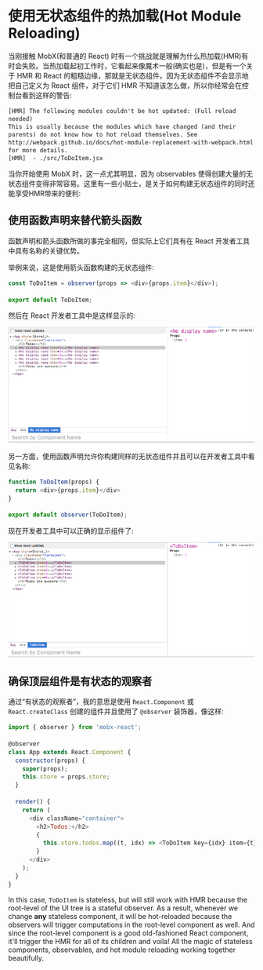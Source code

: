 # 使用无状态组件的热加载(Hot Module Reloading)

当刚接触 MobX(和普通的 React) 时有一个挑战就是理解为什么热加载(HMR)有时会失败。当热加载起初工作时，它看起来像魔术一般(确实也是)，但是有一个关于 HMR 和 React 的粗糙边缘，那就是无状态组件。因为无状态组件不会显示地把自己定义为 React 组件，对于它们 HMR 不知道该怎么做，所以你经常会在控制台看到这样的警告:

```
[HMR] The following modules couldn't be hot updated: (Full reload needed)
This is usually because the modules which have changed (and their parents) do not know how to hot reload themselves. See http://webpack.github.io/docs/hot-module-replacement-with-webpack.html for more details.
[HMR]  - ./src/ToDoItem.jsx
```

当你开始使用 MobX 时，这一点尤其明显，因为 observables 使得创建大量的无状态组件变得非常容易。这里有一些小贴士，是关于如何构建无状态组件的同时还能享受HMR带来的便利:

## 使用函数声明来替代箭头函数

函数声明和箭头函数所做的事完全相同，但实际上它们具有在 React 开发者工具中具有名称的关键优势。

举例来说，这是使用箭头函数构建的无状态组件:

```javascript
const ToDoItem = observer(props => <div>{props.item}</div>);

export default ToDoItem;

```

然后在 React 开发者工具中是这样显示的:

![devtools-noname](../images/devtools-noDisplayName.png)

另一方面，使用函数声明允许你构建同样的无状态组件并且可以在开发者工具中看见名称:

```javascript
function ToDoItem(props) {
  return <div>{props.item}</div>
}

export default observer(ToDoItem);

```

现在开发者工具中可以正确的显示组件了:

![devtools-withname](../images/devtools-withDisplayName.png)

## 确保顶层组件是有状态的观察者

通过“有状态的观察者”，我的意思是使用 `React.Component` 或 `React.createClass` 创建的组件并且使用了 `@observer` 装饰器，像这样:

```javascript
import { observer } from 'mobx-react';

@observer
class App extends React.Component {
  constructor(props) {
    super(props);
    this.store = props.store;
  }

  render() {
    return (
      <div className="container">
        <h2>Todos:</h2>
        {
          this.store.todos.map((t, idx) => <ToDoItem key={idx} item={t}/>)
        }
      </div>
    );
  }
}

```

In this case, `ToDoItem` is stateless, but will still work with HMR because the root-level of the UI tree is a stateful observer. As a result, whenever we change **any** stateless component, it will be hot-reloaded because the observers will trigger computations in the root-level component as well. And since the root-level component is a good old-fashioned React component, it'll trigger the HMR for all of its children and voila! All the magic of stateless components, observables, and hot module reloading working together beautifully.
